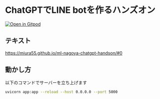 # ChatGPTでLINE botを作るハンズオン

[![Open in Gitpod](https://gitpod.io/button/open-in-gitpod.svg)](https://gitpod.io/new/#https://github.com/Miura55/chatgptbot-handson)

## テキスト
https://miura55.github.io/ml-nagoya-chatgpt-handson/#0

## 動かし方
以下のコマンドでサーバーを立ち上げます

```bash
uvicorn app:app --reload --host 0.0.0.0 --port 5000
```
